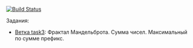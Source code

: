 [![Build Status](https://travis-ci.com/GPGPUCourse2018/Tasks.svg?branch=master)](https://travis-ci.com/GPGPUCourse2018/Tasks)

Задания:

 - [Ветка task3](/GPGPUCourse2018/Tasks/tree/task3): Фрактал Мандельброта. Сумма чисел. Максимальный по сумме префикс.
